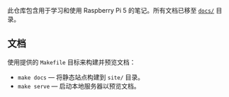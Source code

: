 此仓库包含用于学习和使用 Raspberry Pi 5 的笔记。所有文档已移至 [`docs/`](docs/) 目录。

## 文档

使用提供的 `Makefile` 目标来构建并预览文档：

- `make docs` — 将静态站点构建到 `site/` 目录。  
- `make serve` — 启动本地服务器以预览文档。


